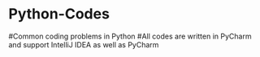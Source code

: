 # Python-Codes
#Common coding problems in Python
#All codes are written in PyCharm and support IntelliJ IDEA as well as PyCharm
